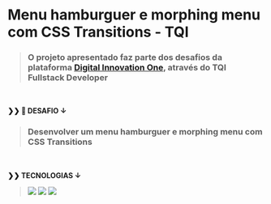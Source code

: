 
# Menu hamburguer e morphing menu com CSS Transitions - TQI

> ### O projeto apresentado faz parte dos desafios da plataforma [Digital Innovation One](https://web.digitalinnovation.one/home), através do TQI Fullstack Developer

<br>
 <p>
   <strong>❯❯ 🚀 DESAFIO ↓</strong><br>
 </p>

> ### Desenvolver um menu hamburguer e morphing menu com CSS Transitions

 <br>
  <p>
    <strong>❯❯ TECNOLOGIAS ↓</strong><br>
  </p>

>   <img src="https://img.shields.io/badge/HTML5-blue?logo=html5"/>
>   <img src="https://img.shields.io/badge/CSS3-1572B6?logo=css3"/>
>   <img src="https://img.shields.io/badge/JavaScript-000000?logo=javascript"/>
> 
#